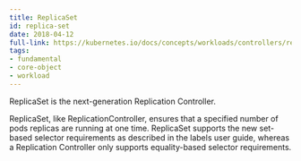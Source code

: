 ```yaml
---
title: ReplicaSet
id: replica-set
date: 2018-04-12
full-link: https://kubernetes.io/docs/concepts/workloads/controllers/replicaset/
tags:
- fundamental
- core-object
- workload 
---
```

 ReplicaSet is the next-generation Replication Controller.

<!--more--> 

ReplicaSet, like ReplicationController, ensures that a specified number of pods replicas are running at one time. ReplicaSet supports the new set-based selector requirements as described in the labels user guide, whereas a Replication Controller only supports equality-based selector requirements.

